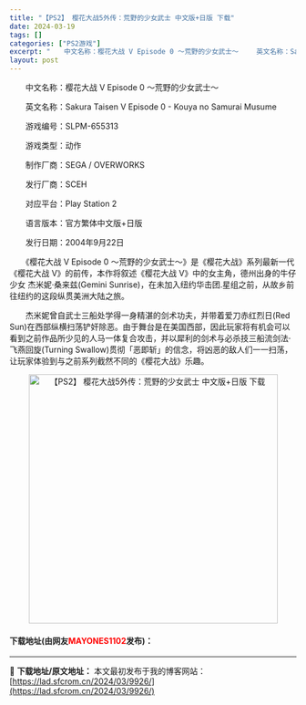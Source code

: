 ```yaml
---
title: "【PS2】 樱花大战5外传：荒野的少女武士 中文版+日版 下载"
date: 2024-03-19
tags: []
categories: ["PS2游戏"]
excerpt: "　　中文名称：樱花大战 V Episode 0 ～荒野的少女武士～ 　　英文名称：Sakura Taisen V Episode 0 - Kouya no Samurai Musume 　　游戏编号：SLPM-655313 　　游戏类型：动作 　　制作厂商：SEGA / OVERWORKS 　　发行&hellip;"
layout: post
---
```


 <p>　　中文名称：樱花大战 V Episode 0 ～荒野的少女武士～</p> <p>　　英文名称：Sakura Taisen V Episode 0 - Kouya no Samurai Musume</p> <p>　　游戏编号：SLPM-655313</p> <p>　　游戏类型：动作</p> <p>　　制作厂商：SEGA / OVERWORKS</p> <p>　　发行厂商：SCEH</p> <p>　　对应平台：Play Station 2</p> <p>　　语言版本：官方繁体中文版+日版</p> <p>　　发行日期：2004年9月22日</p> <p>　　《樱花大战 V Episode 0 ～荒野的少女武士～》是《樱花大战》系列最新一代《樱花大战 V》的前传，本作将叙述《樱花大战 V》中的女主角，德州出身的牛仔少女 杰米妮‧桑来兹(Gemini Sunrise)，在未加入纽约华击团.星组之前，从故乡前往纽约的这段纵贯美洲大陆之旅。</p> <p>　　杰米妮曾自武士三船处学得一身精湛的剑术功夫，并带着爱刀赤红烈日(Red Sun)在西部纵横扫荡铲奸除恶。由于舞台是在美国西部，因此玩家将有机会可以看到之前作品所少见的人马一体复合攻击，并以犀利的剑术与必杀技三船流剑法‧飞燕回旋(Turning Swallow)贯彻「恶即斩」的信念，将凶恶的敌人们一一扫荡，让玩家体验到与之前系列截然不同的《樱花大战》乐趣。</p> <p align="center"><img align="" border="0" src="https://lad.sfcrom.cn/wp-content/uploads/2024/03/20240319_65f998fb0b0d1.jpg" width="437" alt="【PS2】 樱花大战5外传：荒野的少女武士 中文版+日版 下载" /></p> <p><h4>下载地址(由网友<font color="red">MAYONES1102</font>发布)：</h4></p> 

---
📖 **下载地址/原文地址：** 本文最初发布于我的博客网站：[https://lad.sfcrom.cn/2024/03/9926/](https://lad.sfcrom.cn/2024/03/9926/)
